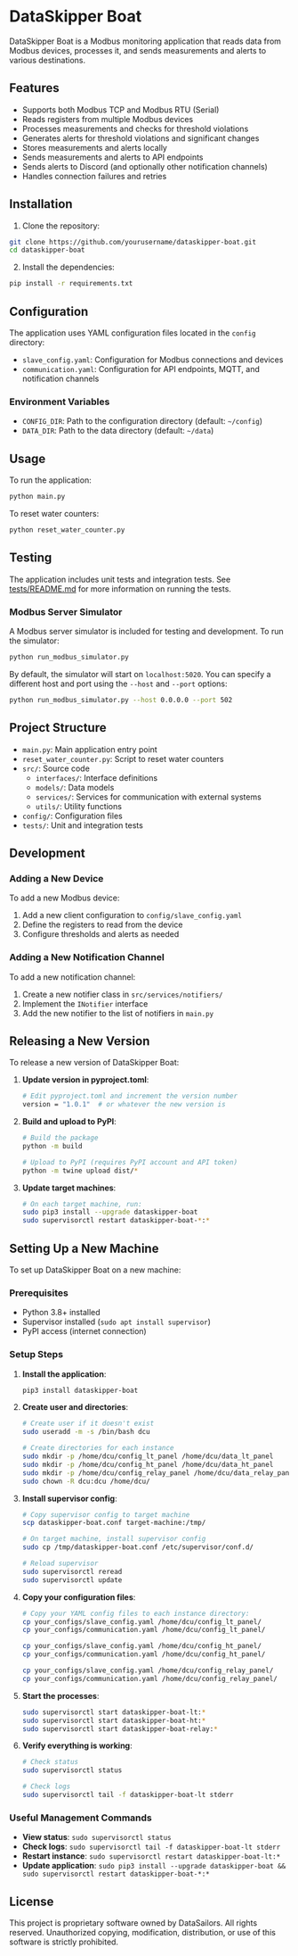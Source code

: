 # DataSkipper Boat

DataSkipper Boat is a Modbus monitoring application that reads data from Modbus devices, processes it, and sends measurements and alerts to various destinations.

## Features

- Supports both Modbus TCP and Modbus RTU (Serial)
- Reads registers from multiple Modbus devices
- Processes measurements and checks for threshold violations
- Generates alerts for threshold violations and significant changes
- Stores measurements and alerts locally
- Sends measurements and alerts to API endpoints
- Sends alerts to Discord (and optionally other notification channels)
- Handles connection failures and retries

## Installation

1. Clone the repository:

```bash
git clone https://github.com/yourusername/dataskipper-boat.git
cd dataskipper-boat
```

2. Install the dependencies:

```bash
pip install -r requirements.txt
```

## Configuration

The application uses YAML configuration files located in the `config` directory:

- `slave_config.yaml`: Configuration for Modbus connections and devices
- `communication.yaml`: Configuration for API endpoints, MQTT, and notification channels

### Environment Variables

- `CONFIG_DIR`: Path to the configuration directory (default: `~/config`)
- `DATA_DIR`: Path to the data directory (default: `~/data`)

## Usage

To run the application:

```bash
python main.py
```

To reset water counters:

```bash
python reset_water_counter.py
```

## Testing

The application includes unit tests and integration tests. See [tests/README.md](tests/README.md) for more information on running the tests.

### Modbus Server Simulator

A Modbus server simulator is included for testing and development. To run the simulator:

```bash
python run_modbus_simulator.py
```

By default, the simulator will start on `localhost:5020`. You can specify a different host and port using the `--host` and `--port` options:

```bash
python run_modbus_simulator.py --host 0.0.0.0 --port 502
```

## Project Structure

- `main.py`: Main application entry point
- `reset_water_counter.py`: Script to reset water counters
- `src/`: Source code
  - `interfaces/`: Interface definitions
  - `models/`: Data models
  - `services/`: Services for communication with external systems
  - `utils/`: Utility functions
- `config/`: Configuration files
- `tests/`: Unit and integration tests

## Development

### Adding a New Device

To add a new Modbus device:

1. Add a new client configuration to `config/slave_config.yaml`
2. Define the registers to read from the device
3. Configure thresholds and alerts as needed

### Adding a New Notification Channel

To add a new notification channel:

1. Create a new notifier class in `src/services/notifiers/`
2. Implement the `INotifier` interface
3. Add the new notifier to the list of notifiers in `main.py`

## Releasing a New Version

To release a new version of DataSkipper Boat:

1. **Update version in pyproject.toml**:
   ```bash
   # Edit pyproject.toml and increment the version number
   version = "1.0.1"  # or whatever the new version is
   ```

2. **Build and upload to PyPI**:
   ```bash
   # Build the package
   python -m build
   
   # Upload to PyPI (requires PyPI account and API token)
   python -m twine upload dist/*
   ```

3. **Update target machines**:
   ```bash
   # On each target machine, run:
   sudo pip3 install --upgrade dataskipper-boat
   sudo supervisorctl restart dataskipper-boat-*:*
   ```

## Setting Up a New Machine

To set up DataSkipper Boat on a new machine:

### Prerequisites
- Python 3.8+ installed
- Supervisor installed (`sudo apt install supervisor`)
- PyPI access (internet connection)

### Setup Steps

1. **Install the application**:
   ```bash
   pip3 install dataskipper-boat
   ```

2. **Create user and directories**:
   ```bash
   # Create user if it doesn't exist
   sudo useradd -m -s /bin/bash dcu
   
   # Create directories for each instance
   sudo mkdir -p /home/dcu/config_lt_panel /home/dcu/data_lt_panel
   sudo mkdir -p /home/dcu/config_ht_panel /home/dcu/data_ht_panel
   sudo mkdir -p /home/dcu/config_relay_panel /home/dcu/data_relay_panel
   sudo chown -R dcu:dcu /home/dcu/
   ```

3. **Install supervisor config**:
   ```bash
   # Copy supervisor config to target machine
   scp dataskipper-boat.conf target-machine:/tmp/
   
   # On target machine, install supervisor config
   sudo cp /tmp/dataskipper-boat.conf /etc/supervisor/conf.d/
   
   # Reload supervisor
   sudo supervisorctl reread
   sudo supervisorctl update
   ```

4. **Copy your configuration files**:
   ```bash
   # Copy your YAML config files to each instance directory:
   cp your_configs/slave_config.yaml /home/dcu/config_lt_panel/
   cp your_configs/communication.yaml /home/dcu/config_lt_panel/
   
   cp your_configs/slave_config.yaml /home/dcu/config_ht_panel/
   cp your_configs/communication.yaml /home/dcu/config_ht_panel/
   
   cp your_configs/slave_config.yaml /home/dcu/config_relay_panel/
   cp your_configs/communication.yaml /home/dcu/config_relay_panel/
   ```

5. **Start the processes**:
   ```bash
   sudo supervisorctl start dataskipper-boat-lt:*
   sudo supervisorctl start dataskipper-boat-ht:*
   sudo supervisorctl start dataskipper-boat-relay:*
   ```

6. **Verify everything is working**:
   ```bash
   # Check status
   sudo supervisorctl status
   
   # Check logs
   sudo supervisorctl tail -f dataskipper-boat-lt stderr
   ```

### Useful Management Commands
- **View status**: `sudo supervisorctl status`
- **Check logs**: `sudo supervisorctl tail -f dataskipper-boat-lt stderr`
- **Restart instance**: `sudo supervisorctl restart dataskipper-boat-lt:*`
- **Update application**: `sudo pip3 install --upgrade dataskipper-boat && sudo supervisorctl restart dataskipper-boat-*:*`

## License

This project is proprietary software owned by DataSailors. All rights reserved. Unauthorized copying, modification, distribution, or use of this software is strictly prohibited. 